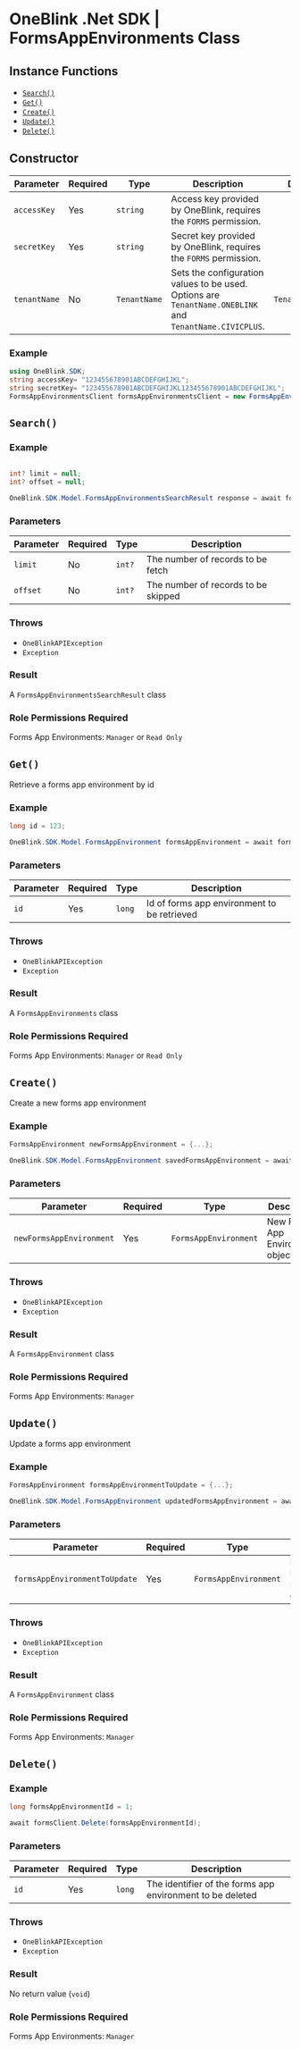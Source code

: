 # OneBlink .Net SDK | FormsAppEnvironments Class

## Instance Functions

- [`Search()`](#search)
- [`Get()`](#get)
- [`Create()`](#create)
- [`Update()`](#update)
- [`Delete()`](#delete)

## Constructor

| Parameter    | Required | Type         | Description                                                                                             | Default Value         |
| ------------ | -------- | ------------ | ------------------------------------------------------------------------------------------------------- | --------------------- |
| `accessKey`  | Yes      | `string`     | Access key provided by OneBlink, requires the `FORMS` permission.                                       |                       |
| `secretKey`  | Yes      | `string`     | Secret key provided by OneBlink, requires the `FORMS` permission.                                       |                       |
| `tenantName` | No       | `TenantName` | Sets the configuration values to be used. Options are `TenantName.ONEBLINK` and `TenantName.CIVICPLUS`. | `TenantName.ONEBLINK` |

### Example

```c#
using OneBlink.SDK;
string accessKey= "123455678901ABCDEFGHIJKL";
string secretKey= "123455678901ABCDEFGHIJKL123455678901ABCDEFGHIJKL";
FormsAppEnvironmentsClient formsAppEnvironmentsClient = new FormsAppEnvironmentsClient(accessKey, secretKey);
```

## `Search()`

### Example

```c#

int? limit = null;
int? offset = null;

OneBlink.SDK.Model.FormsAppEnvironmentsSearchResult response = await formsAppEnvironmentsClient.Search(limit, offset);
```

### Parameters

| Parameter | Required | Type   | Description                         |
| --------- | -------- | ------ | ----------------------------------- |
| `limit`   | No       | `int?` | The number of records to be fetch   |
| `offset`  | No       | `int?` | The number of records to be skipped |

### Throws

- `OneBlinkAPIException`
- `Exception`

### Result

A `FormsAppEnvironmentsSearchResult` class

### Role Permissions Required

Forms App Environments: `Manager` or `Read Only`

## `Get()`

Retrieve a forms app environment by id

### Example

```c#
long id = 123;

OneBlink.SDK.Model.FormsAppEnvironment formsAppEnvironment = await formsAppEnvironmentsClient.Get(id);
```

### Parameters

| Parameter | Required | Type   | Description                                 |
| --------- | -------- | ------ | ------------------------------------------- |
| `id`      | Yes      | `long` | Id of forms app environment to be retrieved |

### Throws

- `OneBlinkAPIException`
- `Exception`

### Result

A `FormsAppEnvironments` class

### Role Permissions Required

Forms App Environments: `Manager` or `Read Only`

## `Create()`

Create a new forms app environment

### Example

```c#
FormsAppEnvironment newFormsAppEnvironment = {...};

OneBlink.SDK.Model.FormsAppEnvironment savedFormsAppEnvironment = await formsAppsEnvironmentsClient.Create(newFormsAppEnvironment);
```

### Parameters

| Parameter                | Required | Type                  | Description                      |
| ------------------------ | -------- | --------------------- | -------------------------------- |
| `newFormsAppEnvironment` | Yes      | `FormsAppEnvironment` | New Forms App Environment object |

### Throws

- `OneBlinkAPIException`
- `Exception`

### Result

A `FormsAppEnvironment` class

### Role Permissions Required

Forms App Environments: `Manager`

## `Update()`

Update a forms app environment

### Example

```c#
FormsAppEnvironment formsAppEnvironmentToUpdate = {...};

OneBlink.SDK.Model.FormsAppEnvironment updatedFormsAppEnvironment = await formsAppEnvironmentClient.Update(formsAppEnvironmentToUpdate);
```

### Parameters

| Parameter                     | Required | Type                  | Description                           |
| ----------------------------- | -------- | --------------------- | ------------------------------------- |
| `formsAppEnvironmentToUpdate` | Yes      | `FormsAppEnvironment` | Existing Forms App Environment object |

### Throws

- `OneBlinkAPIException`
- `Exception`

### Result

A `FormsAppEnvironment` class

### Role Permissions Required

Forms App Environments: `Manager`

## `Delete()`

### Example

```c#
long formsAppEnvironmentId = 1;

await formsClient.Delete(formsAppEnvironmentId);
```

### Parameters

| Parameter | Required | Type   | Description                                               |
| --------- | -------- | ------ | --------------------------------------------------------- |
| `id`      | Yes      | `long` | The identifier of the forms app environment to be deleted |

### Throws

- `OneBlinkAPIException`
- `Exception`

### Result

No return value (`void`)

### Role Permissions Required

Forms App Environments: `Manager`
